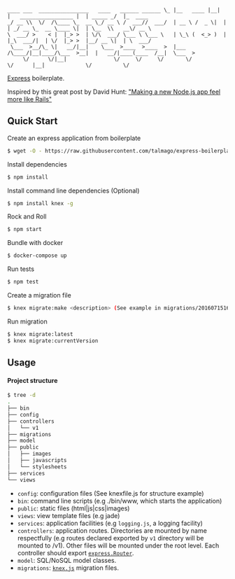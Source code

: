 ```
____ ___  ________________   ____   ______ ______ \_ |__   ____ |__|  |   _________________ |  | _____ _/  |_  ____  
_/ __ \\  \/  /\____ \_  __ \_/ __ \ /  ___//  ___/  | __ \ /  _ \|  |  | _/ __ \_  __ \____ \|  | \__  \\   __\/ __ \
\  ___/ >    < |  |_> >  | \/\  ___/ \___ \ \___ \   | \_\ (  <_> )  |  |_\  ___/|  | \/  |_> >  |__/ __ \|  | \  ___/
 \___  >__/\_ \|   __/|__|    \___  >____  >____  >  |___  /\____/|__|____/\___  >__|  |   __/|____(____  /__|  \___  >
     \/      \/|__|               \/     \/     \/       \/                    \/      |__|             \/          \/
```

[Express](https://www.npmjs.com/package/express) boilerplate.

Inspired by this great post by David Hunt: ["Making a new Node.js app feel more like Rails"](http://davidhunt.io/making-a-new-node-js-app-feel-more-like-rails-part-1)

## Quick Start

Create an express application from boilerplate

```sh
$ wget -O - https://raw.githubusercontent.com/talmago/express-boilerplate/master/bin/setup.sh | bash -s myapp
```

Install dependencies

```sh
$ npm install
```

Install command line dependencies (Optional)

```sh
$ npm install knex -g
```

Rock and Roll

```sh
$ npm start
```

Bundle with docker

```sh
$ docker-compose up
```

Run tests

```sh
$ npm test
```

Create a migration file

```sh
$ knex migrate:make <description> (See example in migrations/20160715163633_users.js)
```

Run migration

```sh
$ knex migrate:latest
$ knex migrate:currentVersion
```

## Usage

#### Project structure

```sh
$ tree -d
.
├── bin
├── config
├── controllers
│   └── v1
├── migrations
├── model
├── public
│   ├── images
│   ├── javascripts
│   └── stylesheets
├── services
└── views
```

-  `config`: configuration files (See knexfile.js for structure example)
-  `bin`: command line scripts (e.g ./bin/www, which starts the application)
-  `public`: static files (html|js|css|images)
-  `views`: view template files (e.g jade)
-  `services`: application facilities (e.g `logging.js`, a logging facility)
-  `controllers`: application routes.
                Directories are mounted by name respectfully (e.g routes declared exported by `v1` directory
                will be mounted to /v1). Other files will be mounted under the root level. Each controller should
                export [`express.Router`](http://expressjs.com/en/api.html).
- `model`: SQL/NoSQL model classes.
- `migrations`: [`knex.js`](http://knexjs.org/) migration files.
